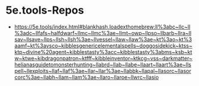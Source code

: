 # 5e.tools-Repos


- https://5e.tools/index.html#blankhash,loadexthomebrew:ll%3abc~llc~ll%3adc~llfafs~halfdwarf~llmc~llmc%3ae~llmt~owp~llpso~llbarb~llra~llsav~llsave~llps~llsh~llsh%3ae~llvessel~llaw~llaw%3ae~kt%3ao~kt%3aamf~kt%3avsco~kibblesgenericelementalspells~doggosidekick~ktss~ktp~divine%20agent~kibblestasty%3acc~kibblestasty%3abms~ksb~ktw~ktwe~kibdragonpatron~ktfff~kibbleinventor~ktkcg~vss~darkmatter~helianasguidetomonsterhunting~llabrd~llab~llabe~llaart~llaart%3ae~llspell~llexploits~llaf~llaf%3ae~llar~llar%3ae~llabbk~llapal~llasorc~llasorcorc%3ae~llabh~llam~llam%3ae~llaro~llaroe~llwrc~llasio
